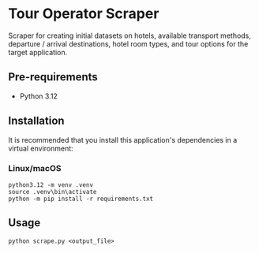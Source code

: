 # Tour Operator Scraper 

Scraper for creating initial datasets on hotels, available transport methods, departure / arrival destinations, hotel room types, and tour options for the target application.

## Pre-requirements

- Python 3.12

## Installation

It is recommended that you install this application's dependencies in a virtual environment:

### Linux/macOS

```
python3.12 -m venv .venv
source .venv\bin\activate
python -m pip install -r requirements.txt
```

## Usage

```
python scrape.py <output_file>
```
